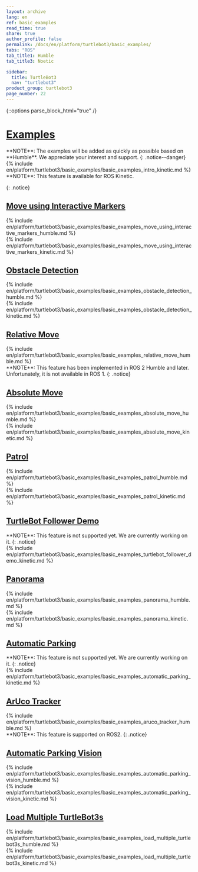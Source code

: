 ```yaml
---
layout: archive
lang: en
ref: basic_examples
read_time: true
share: true
author_profile: false
permalink: /docs/en/platform/turtlebot3/basic_examples/
tabs: "ROS"
tab_title1: Humble
tab_title3: Noetic

sidebar:
  title: TurtleBot3
  nav: "turtlebot3"
product_group: turtlebot3
page_number: 22
---
```


<style>body {counter-reset: h1 9 !important;}</style>

{::options parse_block_html="true" /}

# [Examples](#examples)

<section data-id="{{ page.tab_title1 }}" class="tab_contents">
**NOTE**: The examples will be added as quickly as possible based on **Humble**. We appreciate your interest and support.
{: .notice--danger}
</section>

<section data-id="{{ page.tab_title3 }}" class="tab_contents">
{% include en/platform/turtlebot3/basic_examples/basic_examples_intro_kinetic.md %}
</section>

<section data-id="{{ page.tab_title3 }}" class="tab_contents">
**NOTE**: This feature is available for ROS Kinetic.

{: .notice}
</section>

## [Move using Interactive Markers](#move-using-interactive-markers)

<section data-id="{{ page.tab_title1 }}" class="tab_contents">
{% include en/platform/turtlebot3/basic_examples/basic_examples_move_using_interactive_markers_humble.md %}
</section>

<section data-id="{{ page.tab_title3 }}" class="tab_contents">
{% include en/platform/turtlebot3/basic_examples/basic_examples_move_using_interactive_markers_kinetic.md %}
</section>

## [Obstacle Detection](#obstacle-detection)

<section data-id="{{ page.tab_title1 }}" class="tab_contents">
{% include en/platform/turtlebot3/basic_examples/basic_examples_obstacle_detection_humble.md %}
</section>

<section data-id="{{ page.tab_title3 }}" class="tab_contents">
{% include en/platform/turtlebot3/basic_examples/basic_examples_obstacle_detection_kinetic.md %}
</section>

## [Relative Move](#relative-move)

<section data-id="{{ page.tab_title1 }}" class="tab_contents">
{% include en/platform/turtlebot3/basic_examples/basic_examples_relative_move_humble.md %}
</section>

<section data-id="{{ page.tab_title3 }}" class="tab_contents">
**NOTE**: This feature has been implemented in ROS 2 Humble and later. Unfortunately, it is not available in ROS 1. 
{: .notice}
</section>

## [Absolute Move](#absolute-move)

<section data-id="{{ page.tab_title1 }}" class="tab_contents">
{% include en/platform/turtlebot3/basic_examples/basic_examples_absolute_move_humble.md %}
</section>

<section data-id="{{ page.tab_title3 }}" class="tab_contents">
{% include en/platform/turtlebot3/basic_examples/basic_examples_absolute_move_kinetic.md %}
</section>

## [Patrol](#patrol)

<section data-id="{{ page.tab_title1 }}" class="tab_contents">
{% include en/platform/turtlebot3/basic_examples/basic_examples_patrol_humble.md %}
</section>

<section data-id="{{ page.tab_title3 }}" class="tab_contents">
{% include en/platform/turtlebot3/basic_examples/basic_examples_patrol_kinetic.md %}
</section>

## [TurtleBot Follower Demo](#turtlebot-follower-demo)

<section data-id="{{ page.tab_title1 }}" class="tab_contents">
**NOTE**: This feature is not supported yet. We are currently working on it.
{: .notice}
</section>

<section data-id="{{ page.tab_title3 }}" class="tab_contents">
{% include en/platform/turtlebot3/basic_examples/basic_examples_turtlebot_follower_demo_kinetic.md %}
</section>

## [Panorama](#panorama)

<section data-id="{{ page.tab_title1 }}" class="tab_contents">
{% include en/platform/turtlebot3/basic_examples/basic_examples_panorama_humble.md %}
</section>

<section data-id="{{ page.tab_title3 }}" class="tab_contents">
{% include en/platform/turtlebot3/basic_examples/basic_examples_panorama_kinetic.md %}
</section>

## [Automatic Parking](#automatic-parking)

<section data-id="{{ page.tab_title1 }}" class="tab_contents">
**NOTE**: This feature is not supported yet. We are currently working on it.
{: .notice}
</section>

<section data-id="{{ page.tab_title3 }}" class="tab_contents">
{% include en/platform/turtlebot3/basic_examples/basic_examples_automatic_parking_kinetic.md %}
</section>

## [ArUco Tracker](#aruco-tracker)

<section data-id="{{ page.tab_title1 }}" class="tab_contents">
{% include en/platform/turtlebot3/basic_examples/basic_examples_aruco_tracker_humble.md %}
</section>

<section data-id="{{ page.tab_title3 }}" class="tab_contents">
**NOTE**: This feature is supported on ROS2.
{: .notice}
</section>

## [Automatic Parking Vision](#automatic-parking-vision)

<section data-id="{{ page.tab_title1 }}" class="tab_contents">
{% include en/platform/turtlebot3/basic_examples/basic_examples_automatic_parking_vision_humble.md %}
</section>

<section data-id="{{ page.tab_title3 }}" class="tab_contents">
{% include en/platform/turtlebot3/basic_examples/basic_examples_automatic_parking_vision_kinetic.md %}
</section>

## [Load Multiple TurtleBot3s](#load-multiple-turtlebot3s)

<section data-id="{{ page.tab_title1 }}" class="tab_contents">
{% include en/platform/turtlebot3/basic_examples/basic_examples_load_multiple_turtlebot3s_humble.md %}
</section>

<section data-id="{{ page.tab_title3 }}" class="tab_contents">
{% include en/platform/turtlebot3/basic_examples/basic_examples_load_multiple_turtlebot3s_kinetic.md %}
</section>
